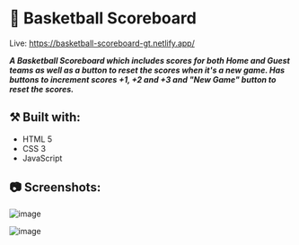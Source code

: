 # 🏀 Basketball Scoreboard
Live: https://basketball-scoreboard-gt.netlify.app/

***A Basketball Scoreboard which includes scores for both Home and Guest teams as well as a button to reset the scores when it's a new game. Has buttons to increment scores +1, +2 and +3 and "New Game" button to reset the scores.***

## ⚒️ Built with:
- HTML 5
- CSS 3
- JavaScript

## 📷 Screenshots:

![image](https://github.com/Ashwin-S-Nambiar/basketball-scoreboard-html-css-js/assets/76719333/89a0eeb1-ea95-40f2-9391-5ffc2ebf551d)

![image](https://github.com/Ashwin-S-Nambiar/basketball-scoreboard-html-css-js/assets/76719333/66db2043-8255-480e-b193-8d0e93494a10)

